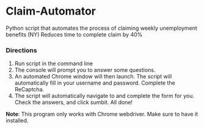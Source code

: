 # Claim-Automator
Python script that automates the process of claiming weekly unemployment benefits (NY) 
Reduces time to complete claim by 40%

### Directions
1. Run script in the command line
1. The console will prompt you to answer some questions. 
1. An automated Chrome window will then launch. The script will automatically fill in your username and password. Complete the ReCaptcha.
1. The script will automatically navigate to and complete the form for you. Check the answers, and click sumbit. All done!



**Note**: This program only works with Chrome webdriver. Make sure to have it installed.